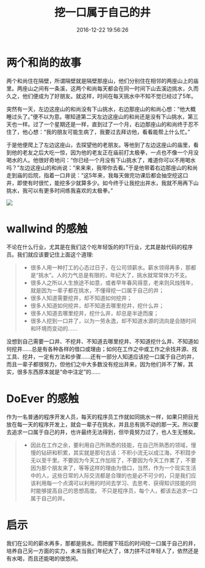﻿---
title: 挖一口属于自己的井
date: 2016-12-22 19:56:26
tags:
	-- 职场故事
---

# **两个和尚的故事**

两个和尚住在隔壁，所谓隔壁就是隔壁那座山，他们分别住在相邻的两座山上的庙里。两座山之间有一条溪，这两个和尚每天都会在同一时间下山去溪边挑水，久而久之，他们便成为了好朋友。就这样，时间在每天挑水中不知不觉已经过了5年。
<!-- more -->
突然有一天，左边这座山的和尚没有下山挑水，右边那座山的和尚心想：“他大概睡过头了。”便不以为意。哪知道第二天左边这座山的和尚还是没有下山挑水，第三天也一样。过了一个星期还是一样，直到过了一个月，右边那座山的和尚终于忍不住了，他心想：“我的朋友可能生病了，我要过去拜访他，看看能帮上什么忙。”

于是他便爬上了左边这座山，去探望他的老朋友。等他到了左边这座山的庙里，看到他的老友之后大吃一惊，因为他的老友正在庙前打太极拳，一点也不像一个月没喝水的人。他很好奇地问：“你已经一个月没有下山挑水了，难道你可以不用喝水吗？”左边这座山的和尚说：“来来来，我带你去看。”于是他带着右边那座山的和尚走到庙的后院，指着一口井说：“这5年来，我每天做完功课后都会抽空挖这口井，即使有时很忙，能挖多少就算多少。如今终于让我挖出井水，我就不用再下山挑水，我可以有更多时间练我喜欢的太极拳。”

  ![](http://i.imgur.com/RAN8WjW.jpg)

# **wallwind 的感触**
不论在什么行业，尤其是在我们这个吃年轻饭的的IT行业，尤其是敲代码的程序员。我们就应该要记住上面这个道理:
> * 很多人用一种打工的心态过日子，在公司领薪水。薪水领得再多，那都是“挑水”。人的力气总是有限的，年纪大了，挑水就常常体力不支。
> * 很多人之所以人生旅途不如意，或者早年春风得意，老来则风烛残年，就是因为一辈子都在挑水，不懂得挖一口属于自己的井；
> * 很多人知道需要挖井，却不知道如何挖井；
> * 很多人知道如何挖井，却不知道去哪里挖井，挖什么井；
> * 很多人知道去哪里挖井，挖什么井，却总是半途而废；
> * 很多人挖到一口井了，以为一劳永逸，却不知道水源的流向是会随时间和环境而变动的……

没想到自己需要一口井、不挖井、不知道去哪里挖井、不知道挖什么井、不知道如何挖井……总是有各种各样的借口或理由；如何在工作之中或工作之余找井源、找工具、挖井，一定有方法和步骤……还有一部分人知道应该挖一口属于自己的井，而且一辈子都很努力，但他们之中大多数没有挖出井来，因为他们并不了解，其实，很多东西原本就是“命中注定”的……

# **DoEver 的感触**
作为一名普通的程序开发人员，每天的程序员工作就如同挑水一样，如果只把目光放在每一天的程序开发上，就会一辈子在挑水，并且总有挑不动的那一天。所以要去追求一口属于自己的井，也许最终无法得到，但毕竟努力过了，也人生无憾矣。
> * 因此在工作之余，要利用自己所熟悉的技能，在自己所熟悉的领域，慢慢的钻研和积累，其实就是那句古话：不积小流无以成江海，不积跬步无以至千里。不要因为今天工作加班了，不要因为今天工作累了，不要因为那个朋友来了，等等这样的理由为借口，当然，作为一个现实生活中的人，这些日常的人际交流都是合理的也是必不可少的，只是我们应该利用每一个点滴可以利用的时间去学习、去思考、获得知识技能的同时能够提高自己的思想高度。
不只是程序员，每个人，都该去追求一口属于自己的井。

# **启示**
我们在公司的薪水再多，那都是挑水。而把握下班后的时间挖一口属于自己的井，培养自己另一方面的实力，未来当我们年纪大了，体力拼不过年轻人了，依然还是有水喝，而且还能喝的很悠闲。 


